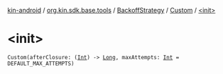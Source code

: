[kin-android](../../../index.md) / [org.kin.sdk.base.tools](../../index.md) / [BackoffStrategy](../index.md) / [Custom](index.md) / [&lt;init&gt;](./-init-.md)

# &lt;init&gt;

`Custom(afterClosure: (`[`Int`](https://kotlinlang.org/api/latest/jvm/stdlib/kotlin/-int/index.html)`) -> `[`Long`](https://kotlinlang.org/api/latest/jvm/stdlib/kotlin/-long/index.html)`, maxAttempts: `[`Int`](https://kotlinlang.org/api/latest/jvm/stdlib/kotlin/-int/index.html)` = DEFAULT_MAX_ATTEMPTS)`